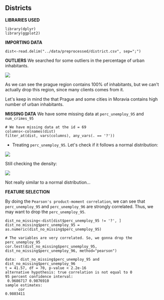 ## Districts

__LIBRARIES USED__
```r=
library(dplyr)
library(ggplot2)
```

__IMPORTING DATA__
```r=
dist<-read.delim("../data/preprocessed/district.csv", sep=";")
```

__OUTLIERS__
We searched for some outliers in the percentage of urban inhabitants.

![](https://i.imgur.com/ua2gK02.png)


As we can see the prague region contains 100% of inhabitants, but we can't actually drop this region, since many clients comes from it. 

Let's keep in mind the that Prague and some cities in Moravia contains high number of urban inhabitants.


__MISSING DATA__
We have some missing data at `perc_unemploy_95` and `num_crimes_95`

```r=
# We have missing data at the id = 69
columns<-colnames(dist)
filter_at(dist, vars(columns), any_vars(. == '?'))
```

- Treating `perc_unemploy_95`. Let's check if it follows a normal distribution:

![](https://i.imgur.com/XIOIe6k.png)

Still checking the density:

![](https://i.imgur.com/JAR0JmO.png)

Not really similar to a normal distribution...





__FEATURE SELECTION__

By doing the `Pearson's product-moment correlation`, we can see that `perc_unemploy_95` and `perc_unemploy_96` are strongly correlated. Thus, we may want to drop the `perc_unemploy_95`. 

```r=
dist_no_missing<-dist[dist$perc_unemploy_95 != '?', ]
dist_no_missing$perc_unemploy_95 = as.numeric(dist_no_missing$perc_unemploy_95)

# The variables are very correlated. So, we gonna drop the perc_unemploy_95
cor.test(dist_no_missing$perc_unemploy_95, dist_no_missing$perc_unemploy_96, method="pearson")
```
```
data:  dist_no_missing$perc_unemploy_95 and dist_no_missing$perc_unemploy_96
t = 41.57, df = 70, p-value < 2.2e-16
alternative hypothesis: true correlation is not equal to 0
95 percent confidence interval:
 0.9686717 0.9876910
sample estimates:
      cor 
0.9803411 
```
